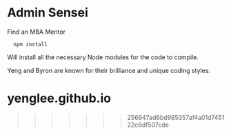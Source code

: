 # Admin Sensei

Find an MBA Mentor
```
  npm install
```
Will install all the necessary Node modules for the code to compile.

Yeng and Byron are known for their brilliance and unique coding styles. 
# yenglee.github.io
>>>>>>> 256947ad6bd985357af4a01d745122c6df507cde
